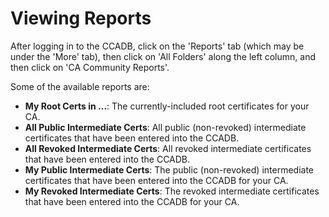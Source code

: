 # Viewing Reports #

After logging in to the CCADB, click on the 'Reports' tab 
(which may be under the 'More' tab), then click on 'All Folders' 
along the left column, and then click on 'CA Community Reports'.

Some of the available reports are:

* **My Root Certs in ...**: The currently-included root certificates for
  your CA.
* **All Public Intermediate Certs**: All public (non-revoked) intermediate
  certificates that have been entered into the CCADB.
* **All Revoked Intermediate Certs**: All revoked intermediate certificates
  that have been entered into the CCADB.
* **My Public Intermediate Certs**: The public (non-revoked) intermediate
  certificates that have been entered into the CCADB for your CA.
* **My Revoked Intermediate Certs**: The revoked intermediate certificates
  that have been entered into the CCADB for your CA.
